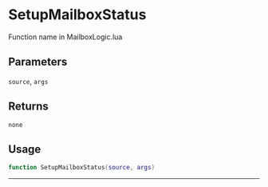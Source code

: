 # SetupMailboxStatus
Function name in MailboxLogic.lua
## Parameters
`source`, `args`
## Returns
`none`
## Usage
```lua
function SetupMailboxStatus(source, args)
```
---
